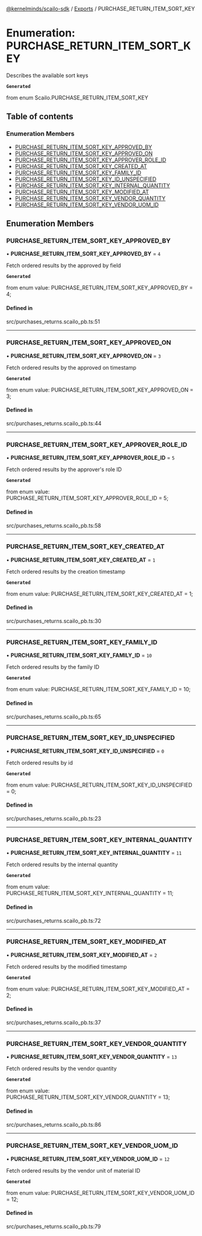 [@kernelminds/scailo-sdk](../README.md) / [Exports](../modules.md) / PURCHASE\_RETURN\_ITEM\_SORT\_KEY

# Enumeration: PURCHASE\_RETURN\_ITEM\_SORT\_KEY

Describes the available sort keys

**`Generated`**

from enum Scailo.PURCHASE_RETURN_ITEM_SORT_KEY

## Table of contents

### Enumeration Members

- [PURCHASE\_RETURN\_ITEM\_SORT\_KEY\_APPROVED\_BY](PURCHASE_RETURN_ITEM_SORT_KEY.md#purchase_return_item_sort_key_approved_by)
- [PURCHASE\_RETURN\_ITEM\_SORT\_KEY\_APPROVED\_ON](PURCHASE_RETURN_ITEM_SORT_KEY.md#purchase_return_item_sort_key_approved_on)
- [PURCHASE\_RETURN\_ITEM\_SORT\_KEY\_APPROVER\_ROLE\_ID](PURCHASE_RETURN_ITEM_SORT_KEY.md#purchase_return_item_sort_key_approver_role_id)
- [PURCHASE\_RETURN\_ITEM\_SORT\_KEY\_CREATED\_AT](PURCHASE_RETURN_ITEM_SORT_KEY.md#purchase_return_item_sort_key_created_at)
- [PURCHASE\_RETURN\_ITEM\_SORT\_KEY\_FAMILY\_ID](PURCHASE_RETURN_ITEM_SORT_KEY.md#purchase_return_item_sort_key_family_id)
- [PURCHASE\_RETURN\_ITEM\_SORT\_KEY\_ID\_UNSPECIFIED](PURCHASE_RETURN_ITEM_SORT_KEY.md#purchase_return_item_sort_key_id_unspecified)
- [PURCHASE\_RETURN\_ITEM\_SORT\_KEY\_INTERNAL\_QUANTITY](PURCHASE_RETURN_ITEM_SORT_KEY.md#purchase_return_item_sort_key_internal_quantity)
- [PURCHASE\_RETURN\_ITEM\_SORT\_KEY\_MODIFIED\_AT](PURCHASE_RETURN_ITEM_SORT_KEY.md#purchase_return_item_sort_key_modified_at)
- [PURCHASE\_RETURN\_ITEM\_SORT\_KEY\_VENDOR\_QUANTITY](PURCHASE_RETURN_ITEM_SORT_KEY.md#purchase_return_item_sort_key_vendor_quantity)
- [PURCHASE\_RETURN\_ITEM\_SORT\_KEY\_VENDOR\_UOM\_ID](PURCHASE_RETURN_ITEM_SORT_KEY.md#purchase_return_item_sort_key_vendor_uom_id)

## Enumeration Members

### PURCHASE\_RETURN\_ITEM\_SORT\_KEY\_APPROVED\_BY

• **PURCHASE\_RETURN\_ITEM\_SORT\_KEY\_APPROVED\_BY** = ``4``

Fetch ordered results by the approved by field

**`Generated`**

from enum value: PURCHASE_RETURN_ITEM_SORT_KEY_APPROVED_BY = 4;

#### Defined in

src/purchases_returns.scailo_pb.ts:51

___

### PURCHASE\_RETURN\_ITEM\_SORT\_KEY\_APPROVED\_ON

• **PURCHASE\_RETURN\_ITEM\_SORT\_KEY\_APPROVED\_ON** = ``3``

Fetch ordered results by the approved on timestamp

**`Generated`**

from enum value: PURCHASE_RETURN_ITEM_SORT_KEY_APPROVED_ON = 3;

#### Defined in

src/purchases_returns.scailo_pb.ts:44

___

### PURCHASE\_RETURN\_ITEM\_SORT\_KEY\_APPROVER\_ROLE\_ID

• **PURCHASE\_RETURN\_ITEM\_SORT\_KEY\_APPROVER\_ROLE\_ID** = ``5``

Fetch ordered results by the approver's role ID

**`Generated`**

from enum value: PURCHASE_RETURN_ITEM_SORT_KEY_APPROVER_ROLE_ID = 5;

#### Defined in

src/purchases_returns.scailo_pb.ts:58

___

### PURCHASE\_RETURN\_ITEM\_SORT\_KEY\_CREATED\_AT

• **PURCHASE\_RETURN\_ITEM\_SORT\_KEY\_CREATED\_AT** = ``1``

Fetch ordered results by the creation timestamp

**`Generated`**

from enum value: PURCHASE_RETURN_ITEM_SORT_KEY_CREATED_AT = 1;

#### Defined in

src/purchases_returns.scailo_pb.ts:30

___

### PURCHASE\_RETURN\_ITEM\_SORT\_KEY\_FAMILY\_ID

• **PURCHASE\_RETURN\_ITEM\_SORT\_KEY\_FAMILY\_ID** = ``10``

Fetch ordered results by the family ID

**`Generated`**

from enum value: PURCHASE_RETURN_ITEM_SORT_KEY_FAMILY_ID = 10;

#### Defined in

src/purchases_returns.scailo_pb.ts:65

___

### PURCHASE\_RETURN\_ITEM\_SORT\_KEY\_ID\_UNSPECIFIED

• **PURCHASE\_RETURN\_ITEM\_SORT\_KEY\_ID\_UNSPECIFIED** = ``0``

Fetch ordered results by id

**`Generated`**

from enum value: PURCHASE_RETURN_ITEM_SORT_KEY_ID_UNSPECIFIED = 0;

#### Defined in

src/purchases_returns.scailo_pb.ts:23

___

### PURCHASE\_RETURN\_ITEM\_SORT\_KEY\_INTERNAL\_QUANTITY

• **PURCHASE\_RETURN\_ITEM\_SORT\_KEY\_INTERNAL\_QUANTITY** = ``11``

Fetch ordered results by the internal quantity

**`Generated`**

from enum value: PURCHASE_RETURN_ITEM_SORT_KEY_INTERNAL_QUANTITY = 11;

#### Defined in

src/purchases_returns.scailo_pb.ts:72

___

### PURCHASE\_RETURN\_ITEM\_SORT\_KEY\_MODIFIED\_AT

• **PURCHASE\_RETURN\_ITEM\_SORT\_KEY\_MODIFIED\_AT** = ``2``

Fetch ordered results by the modified timestamp

**`Generated`**

from enum value: PURCHASE_RETURN_ITEM_SORT_KEY_MODIFIED_AT = 2;

#### Defined in

src/purchases_returns.scailo_pb.ts:37

___

### PURCHASE\_RETURN\_ITEM\_SORT\_KEY\_VENDOR\_QUANTITY

• **PURCHASE\_RETURN\_ITEM\_SORT\_KEY\_VENDOR\_QUANTITY** = ``13``

Fetch ordered results by the vendor quantity

**`Generated`**

from enum value: PURCHASE_RETURN_ITEM_SORT_KEY_VENDOR_QUANTITY = 13;

#### Defined in

src/purchases_returns.scailo_pb.ts:86

___

### PURCHASE\_RETURN\_ITEM\_SORT\_KEY\_VENDOR\_UOM\_ID

• **PURCHASE\_RETURN\_ITEM\_SORT\_KEY\_VENDOR\_UOM\_ID** = ``12``

Fetch ordered results by the vendor unit of material ID

**`Generated`**

from enum value: PURCHASE_RETURN_ITEM_SORT_KEY_VENDOR_UOM_ID = 12;

#### Defined in

src/purchases_returns.scailo_pb.ts:79
